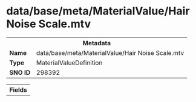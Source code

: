 <h1>data/base/meta/MaterialValue/Hair Noise Scale.mtv</h1><table><tr><th colspan="100%">Metadata</th></tr><tr><td><b>Name</b></td><td>data/base/meta/MaterialValue/Hair Noise Scale.mtv</td></tr><tr><td><b>Type</b></td><td>MaterialValueDefinition</td></tr><tr><td><b>SNO ID</b></td><td>298392</td></tr></table>

<table><tr><th colspan="100%">Fields</th></tr></table>

